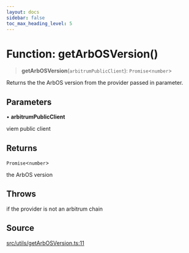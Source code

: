 ```yaml
---
layout: docs
sidebar: false
toc_max_heading_level: 5
---
```


# Function: getArbOSVersion()

> **getArbOSVersion**(`arbitrumPublicClient`): `Promise`\<`number`\>

Returns the the ArbOS version from the provider passed in parameter.

## Parameters

• **arbitrumPublicClient**

viem public client

## Returns

`Promise`\<`number`\>

the ArbOS version

## Throws

if the provider is not an arbitrum chain

## Source

[src/utils/getArbOSVersion.ts:11](https://github.com/anegg0/arbitrum-orbit-sdk/blob/b24cbe9cd68eb30d18566196d2c909bd4086db10/src/utils/getArbOSVersion.ts#L11)
